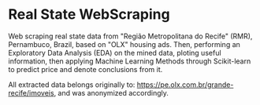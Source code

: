 # Real State WebScraping

Web scraping real state data from "Região Metropolitana do Recife" (RMR), Pernambuco, Brazil, based on "OLX" housing ads. Then, performing an Exploratory Data Analysis (EDA) on the mined data, ploting useful information, then applying Machine Learning Methods through Scikit-learn to predict price and denote conclusions from it.

All extracted data belongs originally to: https://pe.olx.com.br/grande-recife/imoveis, and was anonymized accordingly.
